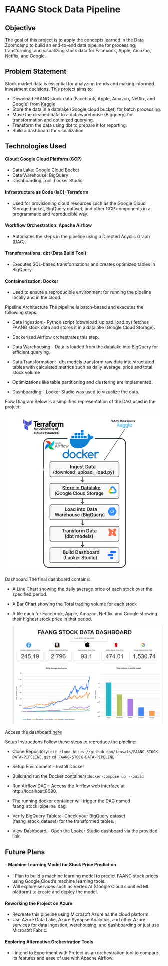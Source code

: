 # FAANG Stock Data Pipeline

## Objective
The goal of this project is to apply the concepts learned in the Data Zoomcamp to build an end-to-end data pipeline for processing, transforming, and visualizing stock data for Facebook, Apple, Amazon, Netflix, and Google.

## Problem Statement
Stock market data is essential for analyzing trends and making informed investment decisions. This project aims to:
- Download FAANG stock data (Facebook, Apple, Amazon, Netflix, and Google) from [Kaggle](https://www.kaggle.com/datasets/aayushmishra1512/faang-complete-stock-data)
- Store the data in a datalake (Google cloud bucket) for batch processing.
- Move the cleaned data to a data warehouse (Bigquery) for transformation and optimized querying.
- Transform the data using dbt to prepare it for reporting.
- Build a dashboard for visualization


## Technologies Used
#### Cloud: Google Cloud Platform (GCP)
- Data Lake: Google Cloud Bucket
- Data Warehouse: BigQuery
- Dashboarding Tool: Looker Studio

#### Infrastructure as Code (IaC): Terraform
- Used for provisioning cloud resources such as the Google Cloud Storage bucket, BigQuery dataset, and other GCP components in a programmatic and reproducible way.

#### Workflow Orchestration: Apache Airflow
- Automates the steps in the pipeline using a Directed Acyclic Graph (DAG).

#### Transformations: dbt (Data Build Tool)
- Executes SQL-based transformations and creates optimized tables in BigQuery.

#### Containerization: Docker
- Used to ensure a reproducible environment for running the pipeline locally and in the cloud.



Pipeline Architecture
The pipeline is batch-based and executes the following steps:
- Data Ingestion:- Python script (download_upload_load.py) fetches FAANG stock data and stores it in a datalake (Google Cloud Storage).
- Dockerized Airflow orchestrates this step.

- Data Warehousing:- Data is loaded from the datalake into BigQuery for efficient querying.

- Data Transformation:- dbt models transform raw data into structured tables with calculated metrics such as daily_average_price and total stock volume
- Optimizations like table partitioning and clustering are implemented.

- Dashboarding:- Looker Studio was used to vizualize the data.




Flow Diagram
Below is a simplified representation of the DAG used in the project:


![Flow Diagram](https://raw.githubusercontent.com/fensals/FAANG-STOCK-DATA-PIPELINE/refs/heads/master/dashboard/flow_diagram.png)



Dashboard
The final dashboard contains:
- A Line Chart showing the daily average price of each stock over the specified period.
- A Bar Chart showing the Total trading volume for each stock
- A tile each for Facebook, Apple, Amazon, Netflix, and Google showing their highest stock price in that period.

  ![Dashboard](https://raw.githubusercontent.com/fensals/FAANG-STOCK-DATA-PIPELINE/refs/heads/master/dashboard/viz.png)

Access the dashboard [here](https://www.kaggle.com/datasets/aayushmishra1512/faang-complete-stock-data)

Setup Instructions
Follow these steps to reproduce the pipeline:

- Clone Repository:
```git clone https://github.com/fensals/FAANG-STOCK-DATA-PIPELINE.git```
```cd FAANG-STOCK-DATA-PIPELINE```

- Setup Environment:- Install Docker
- Build and run the Docker containers:```docker-compose up --build```

- Run Airflow DAG:- Access the Airflow web interface at http://localhost:8080.
- The running docker container will trigger the DAG named faang_stock_pipeline_dag.

- Verify BigQuery Tables:- Check your BigQuery dataset (faang_stock_dataset) for the transformed tables.

- View Dashboard:- Open the Looker Studio dashboard via the provided link.



## Future Plans

#### - Machine Learning Model for Stock Price Prediction
- I Plan to build a machine learning model to predict FAANG stock prices using Google Cloud’s machine learning tools.
- Will explore services such as Vertex AI (Google Cloud’s unified ML platform) to create and deploy the model.

#### Reworking the Project on Azure
- Recreate this pipeline using Microsoft Azure as the cloud platform.
- Use Azure Data Lake, Azure Synapse Analytics, and other Azure services for data ingestion, warehousing, and dashboarding or just use Microsoft Fabric.

#### Exploring Alternative Orchestration Tools
- I intend to Experiment with Prefect as an orchestration tool to compare its features and ease of use with Apache Airflow.




